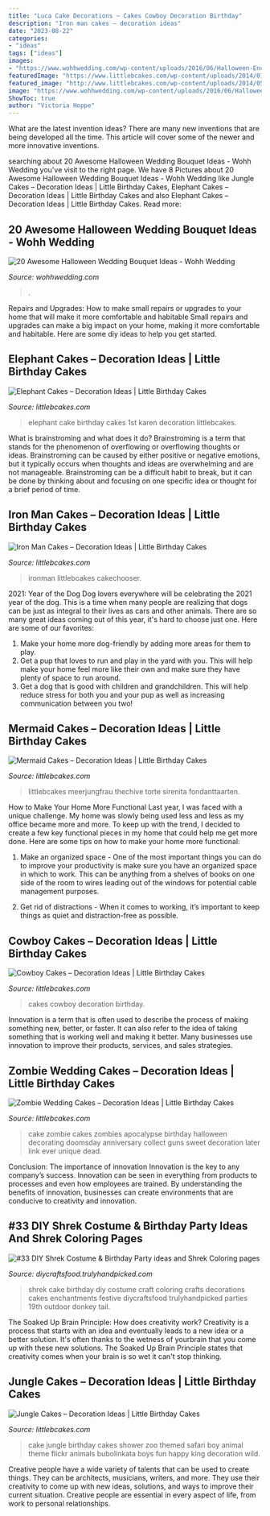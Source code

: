 ```yaml
---
title: "Luca Cake Decorations ~ Cakes Cowboy Decoration Birthday"
description: "Iron man cakes – decoration ideas"
date: "2023-08-22"
categories:
- "ideas"
tags: ["ideas"]
images:
- "https://www.wohhwedding.com/wp-content/uploads/2016/06/Halloween-Enchanted-Forest-Wedding-Bouquet.jpg"
featuredImage: "https://www.littlebcakes.com/wp-content/uploads/2014/01/Iron-Man-Cake-Ideas.jpg"
featured_image: "http://www.littlebcakes.com/wp-content/uploads/2014/05/Zombie-Wedding-Cake-Pictures.jpg"
image: "https://www.wohhwedding.com/wp-content/uploads/2016/06/Halloween-Enchanted-Forest-Wedding-Bouquet.jpg"
ShowToc: true
author: "Victoria Hoppe"
---
```



What are the latest invention ideas?
There are many new inventions that are being developed all the time. This article will cover some of the newer and more innovative inventions.

	

		
searching about 20 Awesome Halloween Wedding Bouquet Ideas - Wohh Wedding you've visit to the right page. We have 8 Pictures about 20 Awesome Halloween Wedding Bouquet Ideas - Wohh Wedding like Jungle Cakes – Decoration Ideas | Little Birthday Cakes, Elephant Cakes – Decoration Ideas | Little Birthday Cakes and also Elephant Cakes – Decoration Ideas | Little Birthday Cakes. Read more:
		
    
## 20 Awesome Halloween Wedding Bouquet Ideas - Wohh Wedding

<img loading=lazy src="https://www.wohhwedding.com/wp-content/uploads/2016/06/Halloween-Enchanted-Forest-Wedding-Bouquet.jpg" onerror="this.onerror=null;this.src='https://tse2.mm.bing.net/th?id=OIP.8rLpxh--tdjJjj9kDu-2LQHaLH&amp;pid=15.1';" alt="20 Awesome Halloween Wedding Bouquet Ideas - Wohh Wedding">

_Source: wohhwedding.com_

>. 

	

Repairs and Upgrades: How to make small repairs or upgrades to your home that will make it more comfortable and habitable
Small repairs and upgrades can make a big impact on your home, making it more comfortable and habitable. Here are some diy ideas to help you get started.

    
## Elephant Cakes – Decoration Ideas | Little Birthday Cakes

<img loading=lazy src="http://www.littlebcakes.com/wp-content/uploads/2014/05/Elephant-Cake-Images.jpg" onerror="this.onerror=null;this.src='https://tse2.mm.bing.net/th?id=OIP.lzlTJhX1_wAFufW09OdovQHaJ4&amp;pid=15.1';" alt="Elephant Cakes – Decoration Ideas | Little Birthday Cakes">

_Source: littlebcakes.com_

>elephant cake birthday cakes 1st karen decoration littlebcakes. 

	

What is brainstroming and what does it do?
Brainstroming is a term that stands for the phenomenon of overflowing or overflowing thoughts or ideas. Brainstroming can be caused by either positive or negative emotions, but it typically occurs when thoughts and ideas are overwhelming and are not manageable. Brainstroming can be a difficult habit to break, but it can be done by thinking about and focusing on one specific idea or thought for a brief period of time.

    
## Iron Man Cakes – Decoration Ideas | Little Birthday Cakes

<img loading=lazy src="https://www.littlebcakes.com/wp-content/uploads/2014/01/Iron-Man-Cake-Ideas.jpg" onerror="this.onerror=null;this.src='https://tse2.mm.bing.net/th?id=OIP._CtdlnvCvYU7K9LmkrNM3QHaJ4&amp;pid=15.1';" alt="Iron Man Cakes – Decoration Ideas | Little Birthday Cakes">

_Source: littlebcakes.com_

>ironman littlebcakes cakechooser. 

	

2021: Year of the Dog
Dog lovers everywhere will be celebrating the 2021 year of the dog. This is a time when many people are realizing that dogs can be just as integral to their lives as cars and other animals. There are so many great ideas coming out of this year, it's hard to choose just one. Here are some of our favorites: 
1) Make your home more dog-friendly by adding more areas for them to play.
2) Get a pup that loves to run and play in the yard with you. This will help make your home feel more like their own and make sure they have plenty of space to run around. 
3) Get a dog that is good with children and grandchildren. This will help reduce stress for both you and your pup as well as increasing communication between you two!

    
## Mermaid Cakes – Decoration Ideas | Little Birthday Cakes

<img loading=lazy src="https://www.littlebcakes.com/wp-content/uploads/2013/08/Mermaid-Cakes.jpg" onerror="this.onerror=null;this.src='https://tse2.mm.bing.net/th?id=OIP.Q0oSX9LkHlPj5b2IiLa0FwHaNI&amp;pid=15.1';" alt="Mermaid Cakes – Decoration Ideas | Little Birthday Cakes">

_Source: littlebcakes.com_

>littlebcakes meerjungfrau thechive torte sirenita fondanttaarten. 

	

How to Make Your Home More Functional
Last year, I was faced with a unique challenge. My home was slowly being used less and less as my office became more and more. To keep up with the trend, I decided to create a few key functional pieces in my home that could help me get more done. Here are some tips on how to make your home more functional: 
1. Make an organized space - One of the most important things you can do to improve your productivity is make sure you have an organized space in which to work. This can be anything from a shelves of books on one side of the room to wires leading out of the windows for potential cable management purposes. 

2. Get rid of distractions - When it comes to working, it’s important to keep things as quiet and distraction-free as possible.

    
## Cowboy Cakes – Decoration Ideas | Little Birthday Cakes

<img loading=lazy src="https://www.littlebcakes.com/wp-content/uploads/2014/02/Cowboy-Wedding-Cakes.jpg" onerror="this.onerror=null;this.src='https://tse4.mm.bing.net/th?id=OIP.OA0mNdhMvr2LFDIbD5nAIQHaMX&amp;pid=15.1';" alt="Cowboy Cakes – Decoration Ideas | Little Birthday Cakes">

_Source: littlebcakes.com_

>cakes cowboy decoration birthday. 

	

Innovation is a term that is often used to describe the process of making something new, better, or faster. It can also refer to the idea of taking something that is working well and making it better. Many businesses use innovation to improve their products, services, and sales strategies.

    
## Zombie Wedding Cakes – Decoration Ideas | Little Birthday Cakes

<img loading=lazy src="http://www.littlebcakes.com/wp-content/uploads/2014/05/Zombie-Wedding-Cake-Pictures.jpg" onerror="this.onerror=null;this.src='https://tse3.mm.bing.net/th?id=OIP.CVeafeXd66EFrYA4y4piSwHaLH&amp;pid=15.1';" alt="Zombie Wedding Cakes – Decoration Ideas | Little Birthday Cakes">

_Source: littlebcakes.com_

>cake zombie cakes zombies apocalypse birthday halloween decorating doomsday anniversary collect guns sweet decoration later link ever unique dead. 

	

Conclusion: The importance of innovation
Innovation is the key to any company’s success. Innovation can be seen in everything from products to processes and even how employees are trained. By understanding the benefits of innovation, businesses can create environments that are conducive to creativity and innovation.

    
## #33 DIY Shrek Costume &amp; Birthday Party Ideas And Shrek Coloring Pages

<img loading=lazy src="https://diycraftsfood.trulyhandpicked.com/wp-content/uploads/2016/07/Shrek-Party-Idea_ce.jpg" onerror="this.onerror=null;this.src='https://tse4.mm.bing.net/th?id=OIP.faPV56EicJDY4u4JxAbqfgHaJ3&amp;pid=15.1';" alt="#33 DIY Shrek Costume &amp; Birthday Party ideas and Shrek Coloring pages">

_Source: diycraftsfood.trulyhandpicked.com_

>shrek cake birthday diy costume craft coloring crafts decorations cakes enchantments festive diycraftsfood trulyhandpicked parties 19th outdoor donkey tail. 

	

The Soaked Up Brain Principle: How does creativity work?
Creativity is a process that starts with an idea and eventually leads to a new idea or a better solution. It's often thanks to the wetness of yourbrain that you come up with these new solutions. The Soaked Up Brain Principle states that creativity comes when your brain is so wet it can't stop thinking.

    
## Jungle Cakes – Decoration Ideas | Little Birthday Cakes

<img loading=lazy src="http://www.littlebcakes.com/wp-content/uploads/2014/01/Jungle-Cakes.jpg" onerror="this.onerror=null;this.src='https://tse1.mm.bing.net/th?id=OIP.XjsE-6s-_lLIZiy3qHm-ewHaJ4&amp;pid=15.1';" alt="Jungle Cakes – Decoration Ideas | Little Birthday Cakes">

_Source: littlebcakes.com_

>cake jungle birthday cakes shower zoo themed safari boy animal theme flickr animals bubolinkata boys fun happy king decoration wild. 

	

Creative people have a wide variety of talents that can be used to create things. They can be architects, musicians, writers, and more. They use their creativity to come up with new ideas, solutions, and ways to improve their current situation. Creative people are essential in every aspect of life, from work to personal relationships.

